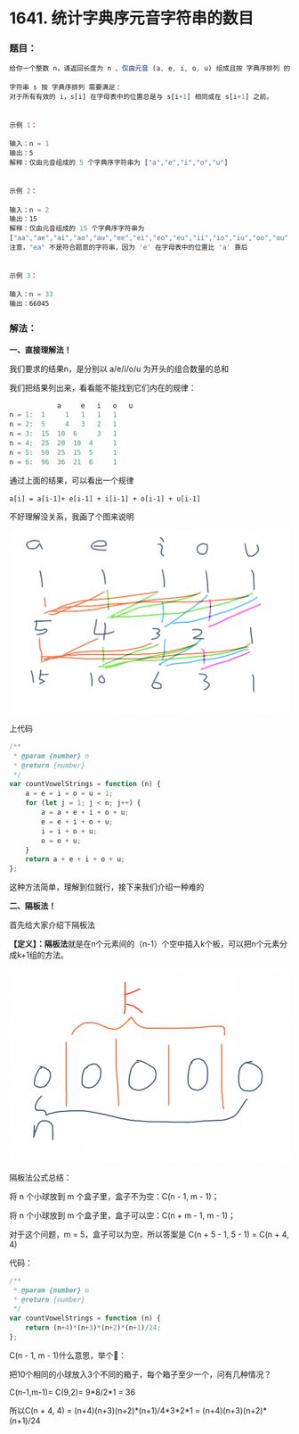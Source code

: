 # 1641. 统计字典序元音字符串的数目

### 题目：

```javascript
给你一个整数 n，请返回长度为 n 、仅由元音 (a, e, i, o, u) 组成且按 字典序排列 的字符串数量。

字符串 s 按 字典序排列 需要满足：
对于所有有效的 i，s[i] 在字母表中的位置总是与 s[i+1] 相同或在 s[i+1] 之前。

 
示例 1：

输入：n = 1
输出：5
解释：仅由元音组成的 5 个字典序字符串为 ["a","e","i","o","u"]


示例 2：

输入：n = 2
输出：15
解释：仅由元音组成的 15 个字典序字符串为
["aa","ae","ai","ao","au","ee","ei","eo","eu","ii","io","iu","oo","ou","uu"]
注意，"ea" 不是符合题意的字符串，因为 'e' 在字母表中的位置比 'a' 靠后


示例 3：

输入：n = 33
输出：66045
```



### 解法：

**一、直接理解法！**

我们要求的结果n，是分别以 a/e/i/o/u 为开头的组合数量的总和

我们把结果列出来，看看能不能找到它们内在的规律：

```javascript
		    a	  e	  i	  o	  u
n = 1: 	1	  1	  1	  1	  1		   
n = 2:  5	  4	  3	  2	  1		   
n = 3:  15	10	6	  3	  1		   
n = 4:  25	20	10	4	  1		   
n = 5:  50	25	15	5	  1		   
n = 6:  96	36	21	6	  1		   
```

通过上面的结果，可以看出一个规律

`a[i] = a[i-1]+ e[i-1] + i[i-1] + o[i-1] + u[i-1]`

不好理解没关系，我画了个图来说明

![&#x624B;&#x753B;&#x7684;&#xFF0C;&#x6709;&#x70B9;&#x4E11;   : P](../.gitbook/assets/image%20%2853%29.png)

上代码

```javascript
/**
 * @param {number} n
 * @return {number}
 */
var countVowelStrings = function (n) {
    a = e = i = o = u = 1;
    for (let j = 1; j < n; j++) {
        a = a + e + i + o + u;
        e = e + i + o + u;
        i = i + o + u;
        o = o + u;
    }
    return a + e + i + o + u;
};
```



这种方法简单，理解到位就行，接下来我们介绍一种难的



**二、隔板法！**

首先给大家介绍下隔板法

**【定义】：隔板法**就是在n个元素间的（n-1）个空中插入k个板，可以把n个元素分成k+1组的方法。

![](../.gitbook/assets/image%20%2851%29.png)

隔板法公式总结：

将 n 个小球放到 m 个盒子里，盒子不为空：C\(n - 1, m - 1\)；

将 n 个小球放到 m 个盒子里，盒子可以空：C\(n + m - 1, m - 1\)；

对于这个问题，m = 5，盒子可以为空，所以答案是 C\(n + 5 - 1, 5 - 1\) = C\(n + 4, 4\)



代码：

```javascript
/**
 * @param {number} n
 * @return {number}
 */
var countVowelStrings = function (n) {
    return (n+4)*(n+3)*(n+2)*(n+1)/24;
};
```



C\(n - 1, m - 1\)什么意思，举个🌰：

把10个相同的小球放入3个不同的箱子，每个箱子至少一个，问有几种情况？

C\(n-1,m-1\)= C\(9,2\)= 9\*8/2\*1 = 36

所以C\(n + 4, 4\) = \(n+4\)\(n+3\)\(n+2\)\*\(n+1\)/4\*3\*2\*1 = \(n+4\)\(n+3\)\(n+2\)\*\(n+1\)/24

